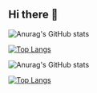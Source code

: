 ## Hi there 👋

<!--

**Here are some ideas to get you started:**

🙋‍♀️ A short introduction - what is your organization all about?
🌈 Contribution guidelines - how can the community get involved?
👩‍💻 Useful resources - where can the community find your docs? Is there anything else the community should know?
🍿 Fun facts - what does your team eat for breakfast?
🧙 Remember, you can do mighty things with the power of [Markdown](https://docs.github.com/github/writing-on-github/getting-started-with-writing-and-formatting-on-github/basic-writing-and-formatting-syntax)
-->


![Anurag's GitHub stats](https://github-readme-stats.vercel.app/api?username=kamuzuki&show_icons=true&theme=radical)

[![Top Langs](https://github-readme-stats.vercel.app/api/top-langs/?username=kamuzuki&layout=compact)](https://github.com/anuraghazra/github-readme-stats)

![Anurag's GitHub stats](https://github-readme-stats.vercel.app/api?username=SansiYang&show_icons=true&theme=radical)

[![Top Langs](https://github-readme-stats.vercel.app/api/top-langs/?username=SansiYang&layout=compact)](https://github.com/anuraghazra/github-readme-stats)
